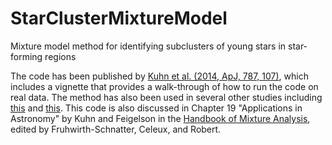 # StarClusterMixtureModel
Mixture model method for identifying subclusters of young stars in star-forming regions

The code has been published by [Kuhn et al. (2014, ApJ, 787, 107)](https://doi.org/10.1088/0004-637X/787/2/107), which includes a vignette that provides a walk-through of how to run the code on real data. The method has also been used in several other studies including [this](https://doi.org/10.3847/1538-3881/aa9177) and [this](https://doi.org/10.1093/mnras/sty473). This code is also discussed in Chapter 19 "Applications in Astronomy" by Kuhn and Feigelson in the [Handbook of Mixture Analysis](https://www.crcpress.com/Handbook-of-Mixture-Analysis/Fruhwirth-Schnatter-Celeux-Robert/p/book/9781498763813), edited by Fruhwirth-Schnatter, Celeux, and Robert.
